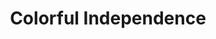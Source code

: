 ---
layout: page
title: Colorful Independence
description: Reviving the history of the independence of Pakistan with the colors of deep learning.
year: 2017
img: /assets/img/colors_dl.jpeg
importance: 2
redirect: http://spider.itu.edu.pk/?ipal-projects=reviving-history-of-independence-with-colors-of-deep-learning
category: research
---